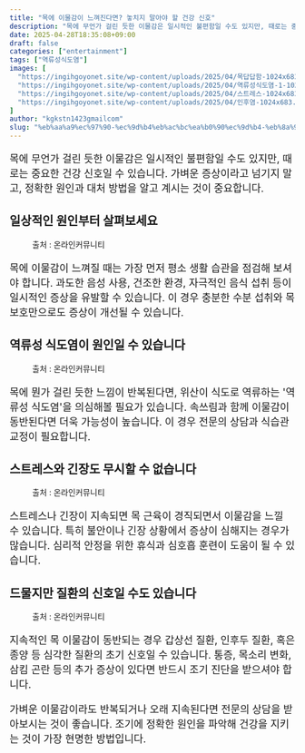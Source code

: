 ```yaml
---
title: "목에 이물감이 느껴진다면? 놓치지 말아야 할 건강 신호"
description: "목에 무언가 걸린 듯한 이물감은 일시적인 불편함일 수도 있지만, 때로는 중요한 건강 신호일 수 있습니다. 가벼운 증상이라고 넘기지 말고, 정확한 원인과 대처 방법을 알고 계시는 것이 중요합니다."
date: 2025-04-28T18:35:08+09:00
draft: false
categories: ["entertainment"]
tags: ["역류성식도염"]
images: [
  "https://ingihgoyonet.site/wp-content/uploads/2025/04/목답답함-1024x683.png"
  "https://ingihgoyonet.site/wp-content/uploads/2025/04/역류성식도염-1-1024x683.png"
  "https://ingihgoyonet.site/wp-content/uploads/2025/04/스트레스-1024x683.png"
  "https://ingihgoyonet.site/wp-content/uploads/2025/04/인후염-1024x683.jpg"
]
author: "kgkstn1423gmailcom"
slug: "%eb%aa%a9%ec%97%90-%ec%9d%b4%eb%ac%bc%ea%b0%90%ec%9d%b4-%eb%8a%90%ea%bb%b4%ec%a7%84%eb%8b%a4%eb%a9%b4-%eb%86%93%ec%b9%98%ec%a7%80-%eb%a7%90%ec%95%84%ec%95%bc-%ed%95%a0-%ea%b1%b4%ea%b0%95-%ec%8b%a0"
---
```


<p style="font-size:18px">목에 무언가 걸린 듯한 이물감은 일시적인 불편함일 수도 있지만, 때로는 중요한 건강 신호일 수 있습니다. 가벼운 증상이라고 넘기지 말고, 정확한 원인과 대처 방법을 알고 계시는 것이 중요합니다.</p> <h2 >일상적인 원인부터 살펴보세요</h2> <figure ><img src="https://ingihgoyonet.site/wp-content/uploads/2025/04/목답답함-1024x683.png" alt="" style="aspect-ratio:16/9;object-fit:cover"/><figcaption >출처 : 온라인커뮤니티</figcaption></figure> <p style="font-size:18px">목에 이물감이 느껴질 때는 가장 먼저 평소 생활 습관을 점검해 보셔야 합니다. 과도한 음성 사용, 건조한 환경, 자극적인 음식 섭취 등이 일시적인 증상을 유발할 수 있습니다. 이 경우 충분한 수분 섭취와 목 보호만으로도 증상이 개선될 수 있습니다.</p> <h2 >역류성 식도염이 원인일 수 있습니다</h2> <figure ><img src="https://ingihgoyonet.site/wp-content/uploads/2025/04/역류성식도염-1-1024x683.png" alt="" style="aspect-ratio:16/9;object-fit:cover"/><figcaption >출처 : 온라인커뮤니티</figcaption></figure> <p style="font-size:18px">목에 뭔가 걸린 듯한 느낌이 반복된다면, 위산이 식도로 역류하는 '역류성 식도염'을 의심해볼 필요가 있습니다. 속쓰림과 함께 이물감이 동반된다면 더욱 가능성이 높습니다. 이 경우 전문의 상담과 식습관 교정이 필요합니다.</p> <h2 >스트레스와 긴장도 무시할 수 없습니다</h2> <figure ><img src="https://ingihgoyonet.site/wp-content/uploads/2025/04/스트레스-1024x683.png" alt="" style="aspect-ratio:16/9;object-fit:cover"/><figcaption >출처 : 온라인커뮤니티</figcaption></figure> <p style="font-size:18px">스트레스나 긴장이 지속되면 목 근육이 경직되면서 이물감을 느낄 수 있습니다. 특히 불안이나 긴장 상황에서 증상이 심해지는 경우가 많습니다. 심리적 안정을 위한 휴식과 심호흡 훈련이 도움이 될 수 있습니다.</p> <h2 >드물지만 질환의 신호일 수도 있습니다</h2> <figure ><img src="https://ingihgoyonet.site/wp-content/uploads/2025/04/인후염-1024x683.jpg" alt="" style="aspect-ratio:16/9;object-fit:cover"/><figcaption >출처 : 온라인커뮤니티</figcaption></figure> <p style="font-size:18px">지속적인 목 이물감이 동반되는 경우 갑상선 질환, 인후두 질환, 혹은 종양 등 심각한 질환의 초기 신호일 수 있습니다. 통증, 목소리 변화, 삼킴 곤란 등의 추가 증상이 있다면 반드시 조기 진단을 받으셔야 합니다.</p> <p style="font-size:18px">가벼운 이물감이라도 반복되거나 오래 지속된다면 전문의 상담을 받아보시는 것이 좋습니다. 조기에 정확한 원인을 파악해 건강을 지키는 것이 가장 현명한 방법입니다.</p>